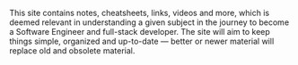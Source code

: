 This site contains notes, cheatsheets, links, videos and more, which is deemed relevant in understanding a given subject in the journey to become a Software Engineer and full-stack developer. The site will aim to keep things simple, organized and up-to-date — better or newer material will replace old and obsolete material.
